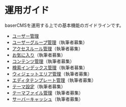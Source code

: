 # 運用ガイド

baserCMSを運用する上での基本機能のガイドラインです。

- [ユーザー管理](./application/user)
- [ユーザーグループ管理](./application/user_group)（執筆者募集）
- [アクセスルール管理](./application/access_rule)（執筆者募集）
- [お気に入り](./application/favorite)（執筆者募集）
- [コンテンツ管理](./application/contents)（執筆者募集）
- [検索インデックス管理](./application/search_index)（執筆者募集）
- [ウィジェットエリア管理](./application/widget_area)（執筆者募集）
- [エディタテンプレート管理](./application/editor_template)（執筆者募集）
- [テーマ設定](./application/theme_config)（執筆者募集）
- [テーマファイル管理](./application/theme_file)（執筆者募集）
- [サーバーキャッシュ](./application/server_cache)（執筆者募集）